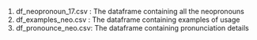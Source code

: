 1. df_neopronoun_17.csv : The dataframe containing all the neopronouns
2. df_examples_neo.csv : The dataframe containing examples of usage
3. df_pronounce_neo.csv: The dataframe containing pronunciation details
